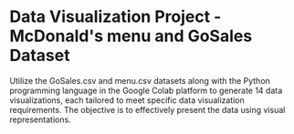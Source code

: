 # Data Visualization Project - McDonald's menu and GoSales Dataset

Utilize the GoSales.csv and menu.csv datasets along with the Python programming language in the Google Colab platform to generate 14 data visualizations, each tailored to meet specific data visualization requirements. The objective is to effectively present the data using visual representations.
